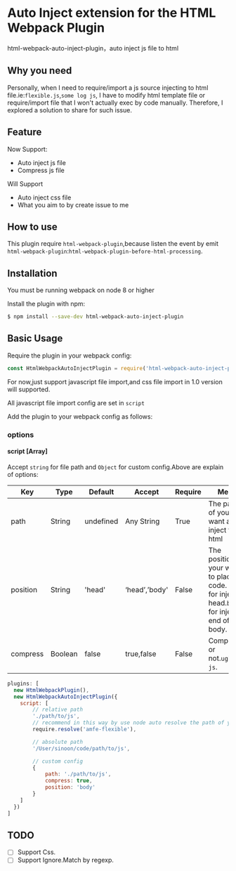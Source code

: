 # Auto Inject extension for the HTML Webpack Plugin
html-webpack-auto-inject-plugin，auto inject js file to html

## Why you need
Personally, when I need to require/import a js source injecting to html file.ie:`flexible.js`,`some log js`, I have to modify html template file or require/import file that I won't actually exec by code manually. Therefore, I explored a solution to share for such issue.

## Feature
Now Support:

- Auto inject js file
- Compress js file

Will Support

- Auto inject css file
- What you aim to by create issue to me

## How to use
This plugin require `html-webpack-plugin`,because listen the event by emit `html-webpack-plugin`:`html-webpack-plugin-before-html-processing`.

## Installation
You must be running webpack on node 8 or higher

Install the plugin with npm:

```bash
$ npm install --save-dev html-webpack-auto-inject-plugin
```

## Basic Usage
Require the plugin in your webpack config:

```javascript
const HtmlWebpackAutoInjectPlugin = require('html-webpack-auto-inject-plugin');
```

For now,just support javascript file import,and css file import in 1.0 version will supported.

All javascript file import config are set in `script`

Add the plugin to your webpack config as follows:

### options

#### script [Array]
Accept `string` for file path and `Object` for custom config.Above are explain of options:

| Key | Type | Default | Accept | Require | Mean |
| --- | --- | --- | --- | --- | --- |
| path | String | undefined | Any String | True | The path of your want auto inject to html |
| position | String | 'head' | ‘head’,’body' | False | The position your want to placed code. `head` for inject to head.`body` for inject to end of body. |
| compress | Boolean | false | true,false | False | Compress or not.`uglify-js`. |

```javascript
plugins: [
  new HtmlWebpackPlugin(),
  new HtmlWebpackAutoInjectPlugin({
    script: [
        // relative path
        './path/to/js',
        // recommend in this way by use node auto resolve the path of you need inject
        require.resolve('amfe-flexible'),

        // absolute path
        '/User/sinoon/code/path/to/js',

        // custom config
        {
            path: './path/to/js',
            compress: true,
            position: 'body'
        }
    ]
  })
]
```

## TODO
- [ ] Support Css.
- [ ] Support Ignore.Match by regexp.
